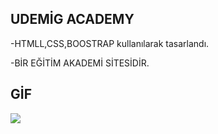 ## UDEMİG ACADEMY

-HTMLL,CSS,BOOSTRAP kullanılarak tasarlandı.

-BİR EĞİTİM AKADEMİ SİTESİDİR.

## GİF

<img src= "SCREEN(2).gif">
